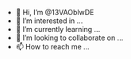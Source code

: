 - 👋 Hi, I’m @13VAOblwDE
- 👀 I’m interested in ...
- 🌱 I’m currently learning ...
- 💞️ I’m looking to collaborate on ...
- 📫 How to reach me ...

<!---
13VAOblwDE/13VAOblwDE is a ✨ special ✨ repository because its `README.md` (this file) appears on your GitHub profile.
You can click the Preview link to take a look at your changes.
--->
